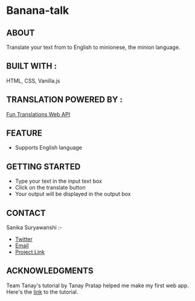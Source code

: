 # Banana-talk

<h2>ABOUT</h2>
Translate your text from to English to minionese, the minion language.

<h2>BUILT WITH :</h2>
HTML, CSS, Vanilla.js

<h2>TRANSLATION POWERED BY :</h2>
<a href="https://funtranslations.com/" >Fun Translations Web API</a>

<h2>FEATURE</h2>
<ul>
  <li>Supports English language</li>
</ul>
 
<h2>GETTING STARTED</h2>
<ul>
  <li>Type your text in the input text box</li>
  <li>Click on the translate button</li>
  <li>Your output will be displayed in the output box</li>
</ul>

<h2>CONTACT</h2>
Sanika Suryawanshi :- 
<ul>
  <li><a href="https://twitter.com/Sanika_0305">Twitter</a></li>

  <li><a href="mailto:sanikasuryawanshi0305@gmail.com">Email</a></li>

  <li><a href="https://replit.com/@SanikaSuryawans/How-well-do-you-know-Hollywood-music#index.js?embed=1&output=1%20add">Project Link</a></li>
</ul>

<h2>ACKNOWLEDGMENTS</h2> 
Team Tanay's tutorial by Tanay Pratap helped me make my first web app.
Here's the <a href="https://www.youtube.com/watch?v=yLZazznWoAs&t=7391s">link</a> to the tutorial.
